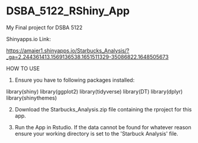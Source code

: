 # DSBA_5122_RShiny_App
My Final project for DSBA 5122

Shinyapps.io Link:

https://amaier1.shinyapps.io/Starbucks_Analysis/?_ga=2.244361413.1569136538.1651511329-35086822.1648505673

HOW TO USE

1) Ensure you have to following packages installed:

library(shiny)
library(ggplot2)
library(tidyverse)
library(DT)
library(dplyr)
library(shinythemes)

2) Download the Starbucks_Analysis.zip file containing the rproject for this app.

3) Run the App in Rstudio. If the data cannot be found for whatever reason ensure your working directory is set to the 'Starbuck Analysis' file.
